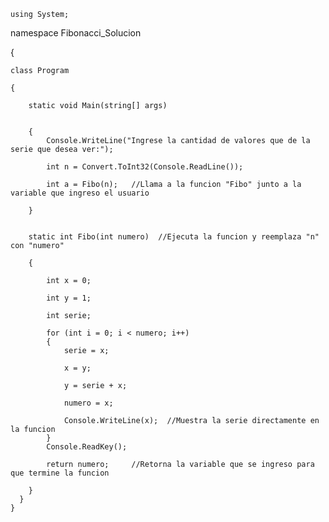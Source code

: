 
    using System;
namespace Fibonacci_Solucion

{

    class Program
    
    {
    
        static void Main(string[] args)
        
        
        {
            Console.WriteLine("Ingrese la cantidad de valores que de la serie que desea ver:");
            
            int n = Convert.ToInt32(Console.ReadLine());
            
            int a = Fibo(n);   //Llama a la funcion "Fibo" junto a la variable que ingreso el usuario
            
        }
        
        
        static int Fibo(int numero)  //Ejecuta la funcion y reemplaza "n" con "numero"
        
        {
        
            int x = 0;
            
            int y = 1;
            
            int serie;   
            
            for (int i = 0; i < numero; i++)
            {
                serie = x;
                
                x = y;
                
                y = serie + x;
                
                numero = x;
                
                Console.WriteLine(x);  //Muestra la serie directamente en la funcion
            }
            Console.ReadKey();
            
            return numero;     //Retorna la variable que se ingreso para que termine la funcion
          
        }
      }
    }
